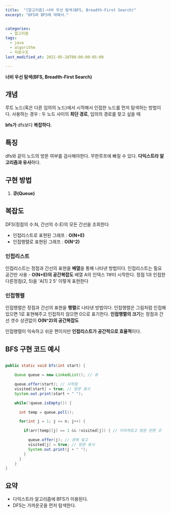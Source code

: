 ```yaml
---
title:  "[알고리즘]-너비 우선 탐색(BFS, Breadth-First Search)"
excerpt: "DFS와 BFS에 대해서."


categories:
  - 알고리즘
tags:
  - java
  - algorithm
  - 자료구조
last_modified_at: 2021-05-28T08:06:00-05:00

---
```


**너비 우선 탐색(BFS, Breadth-First Search)**

## 개념

루트 노드(혹은 다른 임의의 노드)에서 시작해서 인접한 노드를 먼저 탐색하는 방법이다.
사용하는 경우 : 두 노드 사이의 **최단 경로**, 임의의 경로를 찾고 싶을 때

**bfs가** dfs보다 **복잡하다.**

## 특징

dfs와 같이 노드의 방문 여부를 검사해야한다. 무한루프에 빠질 수 있다.
**다익스트라 알고리즘과 유사**하다.


## 구현 방법

1. **큐(Queue)**

## 복잡도
DFS(정점의 수:N, 간선의 수:E)의 모든 간선을 조회한다

- 인접리스트로 표현된 그래프 : **O(N+E)**
- 인접행렬로 표현된 그래프 : **O(N^2)**


### 인접리스트

인접리스트는 정점과 간선의 표현을 **배열**을 통해 나타낸 방법이다.
인접리스트는 필요 공간만 사용 - **O(N+E)의 공간복잡도**
배열 A의 인덱스 1부터 시작한다.
정점 1과 인접한 다른정점(2, 5)을 'A[1] 2 5' 이렇게 표현한다

### 인접행렬

인접행렬은 정점과 간선의 표현을 **행렬**로 나타낸 방법이다.
인접행렬은 그림처럼 인접해 있으면 1로 표현해주고 인접하지 않으면 0으로 표기한다.
**인접행렬의 크기**는 정점과 간선 갯수 상관없이 **O(N^2)의 공간복잡도**

인접행렬이 익숙하고 쉬운 편이지만
**인접리스트가 공간적으로 효율적**이다.

## BFS 구현 코드 예시

```java

public static void bfs(int start) {

    Queue queue = new LinkedList(); // 큐

    queue.offer(start); // 시작점
    visited[start] = true; // 방문 표시
    System.out.print(start + " ");

    while(!queue.isEmpty()) {

      int temp = queue.poll();

      for(int j = 1; j <= n; j++) {

        if(arr[temp][j] == 1 && !visited[j]) { // 이어져있고 방문 안한 곳

          queue.offer(j); // 큐에 넣고
          visited[j] = true; // 방문 표시
          System.out.print(j + " ");
        }
      }
    }
}
```

## 요약

- 다익스트라 알고리즘에 BFS가 이용된다.
- DFS는 가까운곳을 먼저 탐색한다.